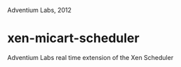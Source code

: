 Adventium Labs, 2012

xen-micart-scheduler
====================

Adventium Labs real time extension of the Xen Scheduler

